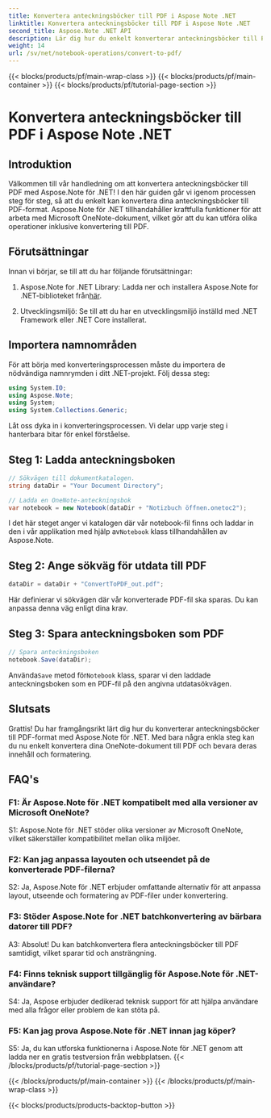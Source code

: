 ```yaml
---
title: Konvertera anteckningsböcker till PDF i Aspose Note .NET
linktitle: Konvertera anteckningsböcker till PDF i Aspose Note .NET
second_title: Aspose.Note .NET API
description: Lär dig hur du enkelt konverterar anteckningsböcker till PDF-format med Aspose.Note för .NET. Bevara innehåll och formatering sömlöst.
weight: 14
url: /sv/net/notebook-operations/convert-to-pdf/
---
```


{{< blocks/products/pf/main-wrap-class >}}
{{< blocks/products/pf/main-container >}}
{{< blocks/products/pf/tutorial-page-section >}}

# Konvertera anteckningsböcker till PDF i Aspose Note .NET

## Introduktion

Välkommen till vår handledning om att konvertera anteckningsböcker till PDF med Aspose.Note för .NET! I den här guiden går vi igenom processen steg för steg, så att du enkelt kan konvertera dina anteckningsböcker till PDF-format. Aspose.Note för .NET tillhandahåller kraftfulla funktioner för att arbeta med Microsoft OneNote-dokument, vilket gör att du kan utföra olika operationer inklusive konvertering till PDF.

## Förutsättningar

Innan vi börjar, se till att du har följande förutsättningar:

1.  Aspose.Note for .NET Library: Ladda ner och installera Aspose.Note for .NET-biblioteket från[här](https://releases.aspose.com/note/net/).
   
2. Utvecklingsmiljö: Se till att du har en utvecklingsmiljö inställd med .NET Framework eller .NET Core installerat.

## Importera namnområden

För att börja med konverteringsprocessen måste du importera de nödvändiga namnrymden i ditt .NET-projekt. Följ dessa steg:

```csharp
using System.IO;
using Aspose.Note;
using System;
using System.Collections.Generic;
```

Låt oss dyka in i konverteringsprocessen. Vi delar upp varje steg i hanterbara bitar för enkel förståelse.

## Steg 1: Ladda anteckningsboken

```csharp
// Sökvägen till dokumentkatalogen.
string dataDir = "Your Document Directory";

// Ladda en OneNote-anteckningsbok
var notebook = new Notebook(dataDir + "Notizbuch öffnen.onetoc2");
```

 I det här steget anger vi katalogen där vår notebook-fil finns och laddar in den i vår applikation med hjälp av`Notebook` klass tillhandahållen av Aspose.Note.

## Steg 2: Ange sökväg för utdata till PDF

```csharp
dataDir = dataDir + "ConvertToPDF_out.pdf";
```

Här definierar vi sökvägen där vår konverterade PDF-fil ska sparas. Du kan anpassa denna väg enligt dina krav.

## Steg 3: Spara anteckningsboken som PDF

```csharp
// Spara anteckningsboken
notebook.Save(dataDir);
```

 Använda`Save` metod för`Notebook` klass, sparar vi den laddade anteckningsboken som en PDF-fil på den angivna utdatasökvägen.

## Slutsats

Grattis! Du har framgångsrikt lärt dig hur du konverterar anteckningsböcker till PDF-format med Aspose.Note för .NET. Med bara några enkla steg kan du nu enkelt konvertera dina OneNote-dokument till PDF och bevara deras innehåll och formatering.

## FAQ's

### F1: Är Aspose.Note för .NET kompatibelt med alla versioner av Microsoft OneNote?

S1: Aspose.Note för .NET stöder olika versioner av Microsoft OneNote, vilket säkerställer kompatibilitet mellan olika miljöer.

### F2: Kan jag anpassa layouten och utseendet på de konverterade PDF-filerna?

S2: Ja, Aspose.Note för .NET erbjuder omfattande alternativ för att anpassa layout, utseende och formatering av PDF-filer under konvertering.

### F3: Stöder Aspose.Note for .NET batchkonvertering av bärbara datorer till PDF?

A3: Absolut! Du kan batchkonvertera flera anteckningsböcker till PDF samtidigt, vilket sparar tid och ansträngning.

### F4: Finns teknisk support tillgänglig för Aspose.Note för .NET-användare?

S4: Ja, Aspose erbjuder dedikerad teknisk support för att hjälpa användare med alla frågor eller problem de kan stöta på.

### F5: Kan jag prova Aspose.Note för .NET innan jag köper?

S5: Ja, du kan utforska funktionerna i Aspose.Note för .NET genom att ladda ner en gratis testversion från webbplatsen.
{{< /blocks/products/pf/tutorial-page-section >}}

{{< /blocks/products/pf/main-container >}}
{{< /blocks/products/pf/main-wrap-class >}}

{{< blocks/products/products-backtop-button >}}
